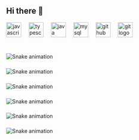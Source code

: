 ## Hi there 👋

<div align="left">
  <img src="https://cdn.jsdelivr.net/gh/devicons/devicon/icons/javascript/javascript-original.svg" height="40" alt="javascript logo"  />
  <img width="12" />
  <img src="https://cdn.jsdelivr.net/gh/devicons/devicon/icons/typescript/typescript-original.svg" height="40" alt="typescript logo"  />
  <img width="12" />
  <img src="https://cdn.jsdelivr.net/gh/devicons/devicon/icons/java/java-original.svg" height="40" alt="java logo"  />
  <img width="12" />
  <img src="https://cdn.jsdelivr.net/gh/devicons/devicon/icons/mysql/mysql-original.svg" height="40" alt="mysql logo"  />
  <img width="12" />
  <img src="https://cdn.jsdelivr.net/gh/devicons/devicon/icons/github/github-original.svg" height="40" alt="github logo"  />
  <img width="12" />
  <img src="https://cdn.jsdelivr.net/gh/devicons/devicon/icons/git/git-original.svg" height="40" alt="git logo"  />
</div>

###

<br clear="both">

<img src="https://raw.githubusercontent.com/ARCJr/ARCJr/output/snake.svg" alt="Snake animation" />

###

<img src="https://raw.githubusercontent.com/ARCJr/ARCJr/output/snake.svg" alt="Snake animation" />

###

<img src="https://raw.githubusercontent.com/ARCJr/ARCJr/output/snake.svg" alt="Snake animation" />

###

<img src="https://raw.githubusercontent.com/ARCJr/ARCJr/output/snake.svg" alt="Snake animation" />

###

<img src="https://raw.githubusercontent.com/ARCJr/ARCJr/output/snake.svg" alt="Snake animation" />

###

<img src="https://raw.githubusercontent.com/ARCJr/ARCJr/output/snake.svg" alt="Snake animation" />

###


